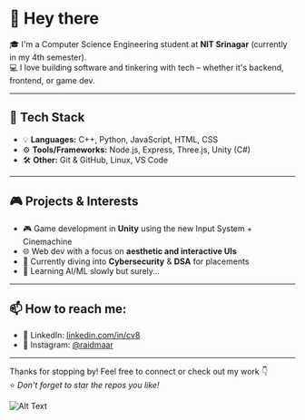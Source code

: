 # 👋 Hey there

🎓 I'm a Computer Science Engineering student at **NIT Srinagar** (currently in my 4th semester).  
💻 I love building software and tinkering with tech – whether it's backend, frontend, or game dev.  

---

## 🚀 Tech Stack

- 💡 **Languages:** C++, Python, JavaScript, HTML, CSS  
- ⚙️ **Tools/Frameworks:** Node.js, Express, Three.js, Unity (C#)  
- 🛠️ **Other:** Git & GitHub, Linux, VS Code  

---

## 🎮 Projects & Interests

- 🎮 Game development in **Unity** using the new Input System + Cinemachine  
- 🌐 Web dev with a focus on **aesthetic and interactive UIs**  
- 🔐 Currently diving into **Cybersecurity** & **DSA** for placements  
- 🧠 Learning AI/ML slowly but surely...

---

## 📫 How to reach me:

- 💼 LinkedIn: [linkedin.com/in/cv8](https://www.linkedin.com/in/cv8/)  
- 📸 Instagram: [@raidmaar](https://www.instagram.com/raidmaar/)

---

Thanks for stopping by! Feel free to connect or check out my work 👇  
⭐️ _Don't forget to star the repos you like!_

![Alt Text](https://media3.giphy.com/media/v1.Y2lkPTc5MGI3NjExNGRpb2h4a3NscDdtdXJwMjhqMG1lbXpubXppNng1eXRoMjZ2ZGw4ZSZlcD12MV9pbnRlcm5hbF9naWZfYnlfaWQmY3Q9Zw/TYVCxIb0Y2e4ZDWgl6/giphy.gif)
